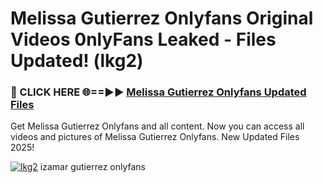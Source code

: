 # Melissa Gutierrez Onlyfans Original Videos 0nlyFans Leaked - Files Updated! (lkg2)

<h3>🔴 CLICK HERE 🌐==►► <a href="https://tinyurl.com/3hn5wdd3" rel="nofollow">Melissa Gutierrez Onlyfans Updated Files</a></h3>

Get Melissa Gutierrez Onlyfans and all content. Now you can access all videos and pictures of Melissa Gutierrez Onlyfans. New Updated Files 2025!

[![lkg2](https://i.imgur.com/4HnBqBT.gif)](https://tinyurl.com/3hn5wdd3)
izamar gutierrez onlyfans